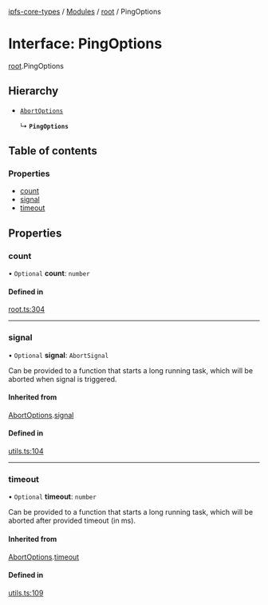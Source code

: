 [ipfs-core-types](../README.md) / [Modules](../modules.md) / [root](../modules/root.md) / PingOptions

# Interface: PingOptions

[root](../modules/root.md).PingOptions

## Hierarchy

- [`AbortOptions`](index.AbortOptions.md)

  ↳ **`PingOptions`**

## Table of contents

### Properties

- [count](root.PingOptions.md#count)
- [signal](root.PingOptions.md#signal)
- [timeout](root.PingOptions.md#timeout)

## Properties

### count

• `Optional` **count**: `number`

#### Defined in

[root.ts:304](https://github.com/ipfs/js-ipfs/blob/1655368d/packages/ipfs-core-types/src/root.ts#L304)

___

### signal

• `Optional` **signal**: `AbortSignal`

Can be provided to a function that starts a long running task, which will
be aborted when signal is triggered.

#### Inherited from

[AbortOptions](index.AbortOptions.md).[signal](index.AbortOptions.md#signal)

#### Defined in

[utils.ts:104](https://github.com/ipfs/js-ipfs/blob/1655368d/packages/ipfs-core-types/src/utils.ts#L104)

___

### timeout

• `Optional` **timeout**: `number`

Can be provided to a function that starts a long running task, which will
be aborted after provided timeout (in ms).

#### Inherited from

[AbortOptions](index.AbortOptions.md).[timeout](index.AbortOptions.md#timeout)

#### Defined in

[utils.ts:109](https://github.com/ipfs/js-ipfs/blob/1655368d/packages/ipfs-core-types/src/utils.ts#L109)
